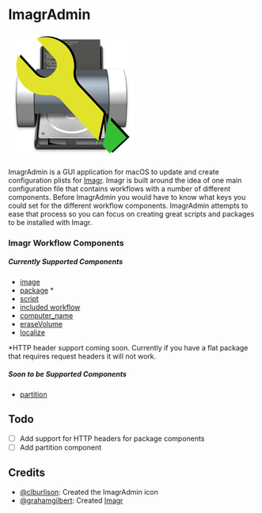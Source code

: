 # ImagrAdmin

![ImagrAdminIcon](https://github.com/kylecrawshaw/ImagrAdmin/blob/master/ImagrAdmin/Assets.xcassets/AppIcon.appiconset/icon_256x256.png)

ImagrAdmin is a GUI application for macOS to update and create configuration plists
for [Imagr](https://github.com/grahamgilbert/imagr/). Imagr is built around the idea of
one main configuration file that contains workflows with a number of different components.
Before ImagrAdmin you would have to know what keys you could set for the different
workflow components. ImagrAdmin attempts to ease that process so you can focus on
creating great scripts and packages to be installed with Imagr.

### Imagr Workflow Components

##### Currently Supported Components
- [image](https://github.com/grahamgilbert/imagr/wiki/Workflow-Config#images)
- [package](https://github.com/grahamgilbert/imagr/wiki/Workflow-Config#packages) *
- [script](https://github.com/grahamgilbert/imagr/wiki/Workflow-Config#scripts)
- [included workflow](https://github.com/grahamgilbert/imagr/wiki/Workflow-Config#included-workflow)
- [computer_name](https://github.com/grahamgilbert/imagr/wiki/Workflow-Config#computer-name)
- [eraseVolume](https://github.com/grahamgilbert/imagr/wiki/Workflow-Config#erase-volume)
- [localize](https://github.com/grahamgilbert/imagr/wiki/Workflow-Config#localization)

*HTTP header support coming soon. Currently if you have a flat package that requires request headers it will not work.


##### Soon to be Supported Components
- [partition](https://github.com/grahamgilbert/imagr/wiki/Workflow-Config#partition)


## Todo
- [ ] Add support for HTTP headers for package components
- [ ] Add partition component

## Credits
- [@clburlison](https://github.com/clburlison): Created the ImagrAdmin icon
- [@grahamgilbert](https://github.com/grahamgilbert): Created [Imagr](https://github.com/grahamgilbert/imagr)
